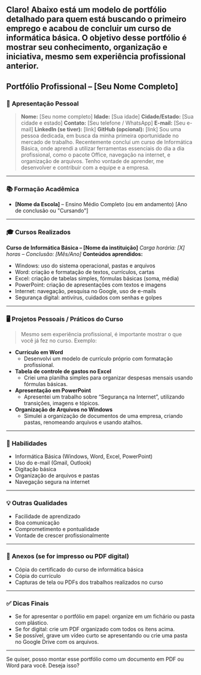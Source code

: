 Claro! Abaixo está um modelo de **portfólio detalhado para quem está buscando o primeiro emprego** e **acabou de concluir um curso de informática básica**. O objetivo desse portfólio é mostrar seu conhecimento, organização e iniciativa, mesmo sem experiência profissional anterior.
---
## **Portfólio Profissional – \[Seu Nome Completo]**
### 📄 **Apresentação Pessoal**
> **Nome:** \[Seu nome completo]
> **Idade:** \[Sua idade]
> **Cidade/Estado:** \[Sua cidade e estado]
> **Contato:** \[Seu telefone / WhatsApp]
> **E-mail:** \[Seu e-mail]
> **LinkedIn (se tiver):** \[link]
> **GitHub (opcional):** \[link]
Sou uma pessoa dedicada, em busca da minha primeira oportunidade no mercado de trabalho. Recentemente concluí um curso de Informática Básica, onde aprendi a utilizar ferramentas essenciais do dia a dia profissional, como o pacote Office, navegação na internet, e organização de arquivos. Tenho vontade de aprender, me desenvolver e contribuir com a equipe e a empresa.
---
### 📚 **Formação Acadêmica**
* **\[Nome da Escola]** – Ensino Médio Completo (ou em andamento)
  \[Ano de conclusão ou "Cursando"]
---
### 🎓 **Cursos Realizados**
**Curso de Informática Básica – \[Nome da instituição]**
*Carga horária: \[X] horas – Conclusão: \[Mês/Ano]*
**Conteúdos aprendidos:**
* Windows: uso do sistema operacional, pastas e arquivos
* Word: criação e formatação de textos, currículos, cartas
* Excel: criação de tabelas simples, fórmulas básicas (soma, média)
* PowerPoint: criação de apresentações com textos e imagens
* Internet: navegação, pesquisa no Google, uso de e-mails
* Segurança digital: antivírus, cuidados com senhas e golpes
---
### 🖥️ **Projetos Pessoais / Práticos do Curso**
> Mesmo sem experiência profissional, é importante mostrar o que você já fez no curso. Exemplo:
* **Currículo em Word**
  * Desenvolvi um modelo de currículo próprio com formatação profissional.
* **Tabela de controle de gastos no Excel**
  * Criei uma planilha simples para organizar despesas mensais usando fórmulas básicas.
* **Apresentação em PowerPoint**
  * Apresentei um trabalho sobre “Segurança na Internet”, utilizando transições, imagens e tópicos.
* **Organização de Arquivos no Windows**
  * Simulei a organização de documentos de uma empresa, criando pastas, renomeando arquivos e usando atalhos.
---
### 💼 **Habilidades**
* Informática Básica (Windows, Word, Excel, PowerPoint)
* Uso do e-mail (Gmail, Outlook)
* Digitação básica
* Organização de arquivos e pastas
* Navegação segura na internet
---
### 💡 **Outras Qualidades**
* Facilidade de aprendizado
* Boa comunicação
* Comprometimento e pontualidade
* Vontade de crescer profissionalmente
---
### 📎 **Anexos (se for impresso ou PDF digital)**
* Cópia do certificado do curso de informática básica
* Cópia do currículo
* Capturas de tela ou PDFs dos trabalhos realizados no curso
---
### ✅ Dicas Finais
* Se for apresentar o portfólio em papel: organize em um fichário ou pasta com plástico.
* Se for digital: crie um PDF organizado com todos os itens acima.
* Se possível, grave um vídeo curto se apresentando ou crie uma pasta no Google Drive com os arquivos.
---
Se quiser, posso montar esse portfólio como um documento em PDF ou Word para você. Deseja isso?
